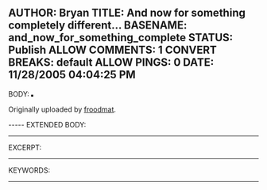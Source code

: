 AUTHOR: Bryan
TITLE: And now for something completely different...
BASENAME: and_now_for_something_complete
STATUS: Publish
ALLOW COMMENTS: 1
CONVERT BREAKS: __default__
ALLOW PINGS: 0
DATE: 11/28/2005 04:04:25 PM
-----
BODY:
<a href="http://www.flickr.com/photos/froodmat/16722536/" title="photo sharing"><img src="http://static.flickr.com/14/16722536_24e1d8d218_m.jpg" alt="" style="border: solid 2px #000000;" /></a>

Originally uploaded by <a href="http://www.flickr.com/people/froodmat/">froodmat</a>.
</span>
<br clear="all" />
<p style=""></p>
-----
EXTENDED BODY:

-----
EXCERPT:

-----
KEYWORDS:

-----


